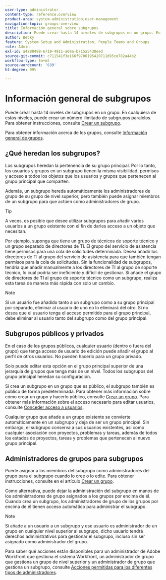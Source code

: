 ```yaml
---
user-type: administrator
content-type: reference;overview
product-area: system-administration;user-management
navigation-topic: groups-overview
title: Información general sobre subgrupos
description: Puede crear hasta 14 niveles de subgrupos en un grupo. En cualquiera de estos niveles, puede crear un número ilimitado de subgrupos paralelos.
author: Becky
feature: System Setup and Administration, People Teams and Groups
role: Admin
exl-id: a4280498-6719-4911-a69a-b715a5438eed
source-git-commit: c711541f3e166f9700195420711d95ce782a44b2
workflow-type: tm+mt
source-wordcount: '639'
ht-degree: 99%

---
```


# Información general de subgrupos

Puede crear hasta 14 niveles de subgrupos en un grupo. En cualquiera de estos niveles, puede crear un número ilimitado de subgrupos paralelos. Para obtener instrucciones, consulte [Crear un subgrupo](../../../administration-and-setup/manage-groups/create-and-manage-subgroups/create-a-subgroup.md).

Para obtener información acerca de los grupos, consulte [Información general de grupos](../../../administration-and-setup/manage-groups/groups-overview/groups.md).

## ¿Qué heredan los subgrupos?

Los subgrupos heredan la pertenencia de su grupo principal. Por lo tanto, los usuarios y grupos en un subgrupo tienen la misma visibilidad, permisos y acceso a todos los objetos que los usuarios y grupos que pertenecen al grupo principal que comparten.

Además, un subgrupo hereda automáticamente los administradores de grupo de su grupo de nivel superior, pero también puede asignar miembros de un subgrupo para que actúen como administradores de grupo.

>[!TIP]
>
>A veces, es posible que desee utilizar subgrupos para añadir varios usuarios a un grupo existente con el fin de darles acceso a un objeto que necesitan.
>
>Por ejemplo, suponga que tiene un grupo de técnicos de soporte técnico y un grupo separado de directores de TI. El grupo del servicio de asistencia tiene permisos para una cola de solicitudes determinada. Desea añadir los directores de TI al grupo del servicio de asistencia para que también tengan permisos para la cola de solicitudes. Sin la funcionalidad de subgrupos, tendría que añadir manualmente a los directores de TI al grupo de soporte técnico, lo cual podría ser ineficiente y difícil de gestionar. Si añade el grupo de directores de TI al grupo de soporte técnico como un subgrupo, realiza esta tarea de manera más rápida con solo un cambio.

>[!NOTE]
>
>Si un usuario fue añadido tanto a un subgrupo como a su grupo principal por separado, eliminar al usuario de uno no lo eliminará del otro. Si no desea que el usuario tenga el acceso permitido para el grupo principal, debe eliminar al usuario tanto del subgrupo como del grupo principal.

## Subgrupos públicos y privados

En el caso de los grupos públicos, cualquier usuario (dentro o fuera del grupo) que tenga acceso de usuario de edición puede añadir el grupo al perfil de otros usuarios. No pueden hacerlo para un grupo privado.

Solo puede editar esta opción en el grupo principal superior de una jerarquía de grupos que tenga más de un nivel. Todos los subgrupos del grupo principal heredan su configuración.

Si crea un subgrupo en un grupo que es público, el subgrupo también es público de forma predeterminada. Para obtener más información sobre cómo crear un grupo y hacerlo público, consulte [Crear un grupo](../../../administration-and-setup/manage-groups/create-and-manage-groups/create-a-group.md). Para obtener más información sobre el acceso necesario para editar usuarios, consulte [Conceder acceso a usuarios](../../../administration-and-setup/add-users/configure-and-grant-access/grant-access-other-users.md).

Cualquier grupo que añade a un grupo existente se convierte automáticamente en un subgrupo y deja de ser un grupo principal. Sin embargo, el subgrupo conserva a sus usuarios existentes, así como cualquier asociación con proyectos, problemas y tareas, además de todos los estados de proyectos, tareas y problemas que pertenecen al nuevo grupo principal.

## Administradores de grupos para subgrupos

<!--
Group Admins of a subgroup can't manage statuses or project preferences of the subgroup YET (Sprint 22/Oct 28, 2020)</p>
-->

Puede asignar a los miembros del subgrupo como administradores del grupo para el subgrupo cuando lo cree o lo edite. Para obtener instrucciones, consulte [](../../../administration-and-setup/manage-groups/create-and-manage-groups/create-a-group.md#create) en el artículo [Crear un grupo](../../../administration-and-setup/manage-groups/create-and-manage-groups/create-a-group.md).

Como alternativa, puede dejar la administración del subgrupo en manos de los administradores de grupo asignados a los grupos por encima de él. Cuando crea un subgrupo, los administradores de grupo de los grupos por encima de él tienen acceso automático para administrar el subgrupo.

>[!NOTE]
>
>Si añade a un usuario a un subgrupo y ese usuario es administrador de un grupo en cualquier nivel superior al subgrupo, dicho usuario tendrá derechos administrativos para gestionar el subgrupo, incluso sin ser asignado como administrador del grupo.

Para saber qué acciones están disponibles para un administrador de Adobe Workfront que gestiona el sistema Workfront, un administrador de grupo que gestiona un grupo de nivel superior y un administrador de grupo que gestiona un subgrupo, consulte [Acciones permitidas para los diferentes tipos de administradores](../../../administration-and-setup/manage-groups/group-roles/group-actions-allowed-different-types-admins.md).
